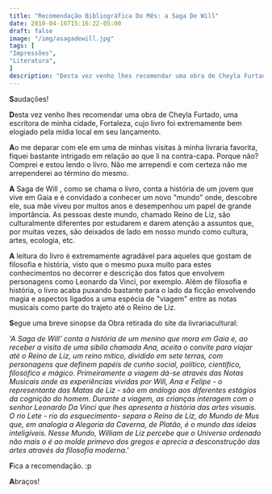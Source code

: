 ```yaml
---
title: "Recomendação Bibliográfica Do Mês: a Saga De Will"
date: 2010-04-16T15:16:22-05:00
draft: false
image: "/img/asagadewill.jpg"
tags: [
"Impressões",
"Literatura",
]
description: "Desta vez venho lhes recomendar uma obra de Cheyla Furtado, uma escritora de minha cidade, Fortaleza, cujo livro foi extremamente bem elogiado pela mídia local em seu lançamento."
---
```

**S**audações!

**D**esta vez venho lhes recomendar uma obra de Cheyla Furtado, uma escritora de minha cidade, Fortaleza, cujo livro foi extremamente bem elogiado pela mídia local em seu lançamento.

**A**o me deparar com ele em uma de minhas visitas à minha livraria favorita, fiquei bastante intrigado em relação ao que li na contra-capa. Porque não? Comprei e estou lendo o livro. Não me arrependi e com certeza não me arrependerei ao término do mesmo.

**A** Saga de Will , como se chama o livro, conta a história de um jovem que vive em Gaia e é convidado a conhecer um novo "mundo" onde, descobre ele, sua mãe viveu por muitos anos e desempenhou um papel de grande importância. As pessoas deste mundo, chamado Reino de Liz, são culturalmente diferentes por estudarem e darem atenção a assuntos que, por muitas vezes, são deixados de lado em nosso mundo como cultura, artes, ecologia, etc.

**A** leitura do livro é extremamente agradável para aqueles que gostam de filosofia e história, visto que o mesmo puxa muito para estes conhecimentos no decorrer e descrição dos fatos que envolvem personagens como Leonardo da Vinci, por exemplo. Além de filosofia e história, o livro acaba puxando bastante para o lado da ficção envolvendo magia e aspectos ligados a uma espécia de "viagem" entre as notas musicais como parte do trajeto até o Reino de Liz.

**S**egue uma breve sinopse da Obra retirada do site da livrariacultural:

_'A Saga de Will' conta a história de um menino que mora em Gaia e, ao receber a visita de uma sibila chamada Ana, aceita o convite para viajar até o Reino de Liz, um reino mítico, dividido em sete terras, com personagens que definem papéis de cunho social, político, científico, filosófico e mágico. Primeiramente a viagem dá-se através das Notas Musicais onde as experiências vividas por Will, Ana e Felipe - o representante das Matas de Liz - são em análogo aos diferentes estágios da cognição do homem. Durante a viagem, as crianças interagem com o senhor Leonardo Da Vinci que lhes apresenta a história das artes visuais. O rio Lete - rio do esquecimento- separa o Reino de Liz, do Mundo de Mus que, em analogia a Alegoria da Caverna, de Platão, é o mundo das ideias inteligíveis. Nesse Mundo, William de Liz percebe que o Universo ordenado não mais o é ao molde primevo dos gregos e aprecia a desconstrução das artes através da filosofia moderna.'_

**F**ica a recomendação. :p

**A**braços!
